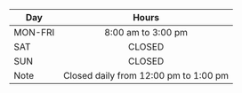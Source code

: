 | Day           | Hours |
| ------------- |:-------------:         |
| MON-FRI      | 8:00 am to 3:00 pm     |
| SAT     | CLOSED    |
| SUN    | CLOSED    | 
| Note          | Closed daily from 12:00 pm to 1:00 pm    |
